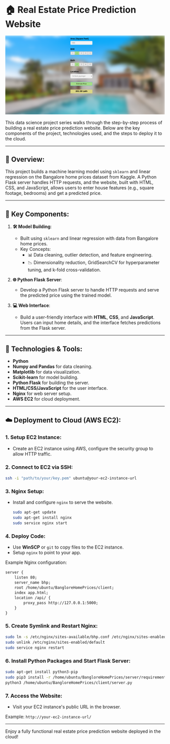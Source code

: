 # 🏠 Real Estate Price Prediction Website

![Project Screenshot](https://github.com/Ericazzzzzz/Real-Estate-Price-Prediction/blob/main/BHP_website.PNG)

This data science project series walks through the step-by-step process of building a real estate price prediction website. Below are the key components of the project, technologies used, and the steps to deploy it to the cloud.

---

## 🚀 Overview:
This project builds a machine learning model using `sklearn` and linear regression on the Bangalore home prices dataset from Kaggle. A Python Flask server handles HTTP requests, and the website, built with HTML, CSS, and JavaScript, allows users to enter house features (e.g., square footage, bedrooms) and get a predicted price.

---

## 🔑 Key Components:

1. **🛠️ Model Building**: 
   - Built using `sklearn` and linear regression with data from Bangalore home prices.
   - Key Concepts:
     - 📊 Data cleaning, outlier detection, and feature engineering.
     - 📉 Dimensionality reduction, GridSearchCV for hyperparameter tuning, and k-fold cross-validation.

2. **🌐 Python Flask Server**: 
   - Develop a Python Flask server to handle HTTP requests and serve the predicted price using the trained model.

3. **💻 Web Interface**: 
   - Build a user-friendly interface with **HTML**, **CSS**, and **JavaScript**. Users can input home details, and the interface fetches predictions from the Flask server.

---

## 🧰 Technologies & Tools:

- **Python**
- **Numpy and Pandas** for data cleaning.
- **Matplotlib** for data visualization.
- **Scikit-learn** for model building.
- **Python Flask** for building the server.
- **HTML/CSS/JavaScript** for the user interface.
- **Nginx** for web server setup.
- **AWS EC2** for cloud deployment.

---

## ☁️ Deployment to Cloud (AWS EC2):

### 1. **Setup EC2 Instance**:
- Create an EC2 instance using AWS, configure the security group to allow HTTP traffic.

### 2. **Connect to EC2 via SSH**:
   ```bash
   ssh -i "path/to/your/key.pem" ubuntu@your-ec2-instance-url
   ```

### 3. **Nginx Setup**:
- Install and configure `nginx` to serve the website.
   ```bash
   sudo apt-get update
   sudo apt-get install nginx
   sudo service nginx start
   ```

### 4. **Deploy Code**:
- Use **WinSCP** or `git` to copy files to the EC2 instance.
- Setup `nginx` to point to your app.

Example Nginx configuration:
   ```nginx
   server {
       listen 80;
       server_name bhp;
       root /home/ubuntu/BangloreHomePrices/client;
       index app.html;
       location /api/ {
           proxy_pass http://127.0.0.1:5000;
       }
   }
   ```

### 5. **Create Symlink and Restart Nginx**:
   ```bash
   sudo ln -s /etc/nginx/sites-available/bhp.conf /etc/nginx/sites-enabled/
   sudo unlink /etc/nginx/sites-enabled/default
   sudo service nginx restart
   ```

### 6. **Install Python Packages and Start Flask Server**:
   ```bash
   sudo apt-get install python3-pip
   sudo pip3 install -r /home/ubuntu/BangloreHomePrices/server/requirements.txt
   python3 /home/ubuntu/BangloreHomePrices/client/server.py
   ```

### 7. **Access the Website**:
   - Visit your EC2 instance's public URL in the browser.

   Example: `http://your-ec2-instance-url/`

---

Enjoy a fully functional real estate price prediction website deployed in the cloud!


